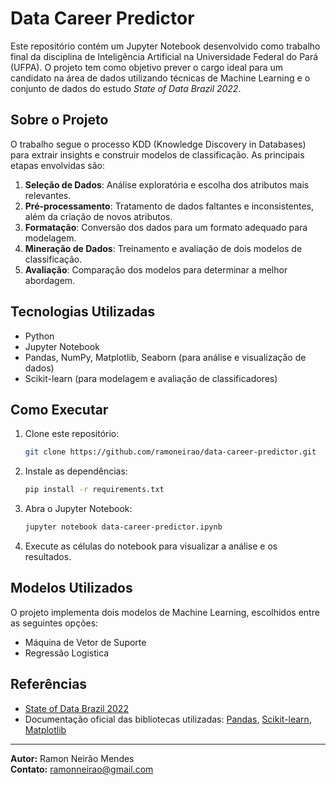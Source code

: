 # Data Career Predictor

Este repositório contém um Jupyter Notebook desenvolvido como trabalho final da disciplina de Inteligência Artificial na Universidade Federal do Pará (UFPA). O projeto tem como objetivo prever o cargo ideal para um candidato na área de dados utilizando técnicas de Machine Learning e o conjunto de dados do estudo *State of Data Brazil 2022*.

## Sobre o Projeto
O trabalho segue o processo KDD (Knowledge Discovery in Databases) para extrair insights e construir modelos de classificação. As principais etapas envolvidas são:

1. **Seleção de Dados**: Análise exploratória e escolha dos atributos mais relevantes.
2. **Pré-processamento**: Tratamento de dados faltantes e inconsistentes, além da criação de novos atributos.
3. **Formatação**: Conversão dos dados para um formato adequado para modelagem.
4. **Mineração de Dados**: Treinamento e avaliação de dois modelos de classificação.
5. **Avaliação**: Comparação dos modelos para determinar a melhor abordagem.

## Tecnologias Utilizadas
- Python  
- Jupyter Notebook  
- Pandas, NumPy, Matplotlib, Seaborn (para análise e visualização de dados)  
- Scikit-learn (para modelagem e avaliação de classificadores)  

## Como Executar
1. Clone este repositório:
   ```bash
   git clone https://github.com/ramoneirao/data-career-predictor.git
   ```
2. Instale as dependências:
   ```bash
   pip install -r requirements.txt
   ```
3. Abra o Jupyter Notebook:
   ```bash
   jupyter notebook data-career-predictor.ipynb
   ```
4. Execute as células do notebook para visualizar a análise e os resultados.

## Modelos Utilizados
O projeto implementa dois modelos de Machine Learning, escolhidos entre as seguintes opções:
- Máquina de Vetor de Suporte
- Regressão Logistica

## Referências
- [State of Data Brazil 2022](https://www.kaggle.com/datasets/datahackers/state-of-data-2022)  
- Documentação oficial das bibliotecas utilizadas: [Pandas](https://pandas.pydata.org/), [Scikit-learn](https://scikit-learn.org/), [Matplotlib](https://matplotlib.org/)

---

**Autor:** Ramon Neirão Mendes  
**Contato:** ramonneirao@gmail.com
